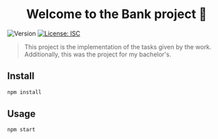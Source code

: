 <h1 align="center">Welcome to the Bank project 👋</h1>
<p>
  <img alt="Version" src="https://img.shields.io/badge/version-1.0.0-blue.svg?cacheSeconds=2592000" />
  <a href="#" target="_blank">
    <img alt="License: ISC" src="https://img.shields.io/badge/License-ISC-yellow.svg" />
  </a>
</p>

> This project is the implementation of the tasks given by the work. Additionally, this was the project for my bachelor's.

## Install

```sh
npm install
```

## Usage

```sh
npm start
```
